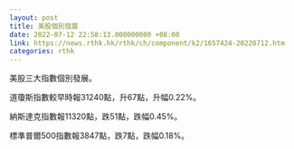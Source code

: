```yaml
---
layout: post
title: 美股個別發展
date: 2022-07-12 22:58:13.000000000 +08:00
link: https://news.rthk.hk/rthk/ch/component/k2/1657424-20220712.htm
categories: rthk
---
```


美股三大指數個別發展。

道瓊斯指數較早時報31240點，升67點，升幅0.22%。

納斯達克指數報11320點，跌51點，跌幅0.45%。

標準普爾500指數報3847點，跌7點，跌幅0.18%。

